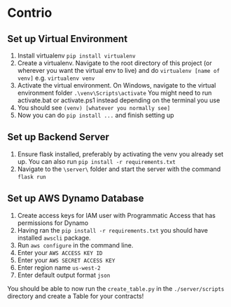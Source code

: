 # Contrio

## Set up Virtual Environment
1. Install virtualenv
```pip install virtualenv```
1. Create a virtualenv. Navigate to the root directory of this project (or wherever you want the virtual env to live) and do
```virtualenv [name of venv]```
e.g.
```virtualenv venv```
1. Activate the virtual environment. On Windows, navigate to the virtual environment folder
```.\venv\Scripts\activate```
You might need to run activate.bat or activate.ps1 instead depending on the terminal you use
1. You should see `(venv) [whatever you normally see]`
1. Now you can do `pip install ...` and finish setting up

## **Set up Backend Server**
1. Ensure flask installed, preferably by activating the venv you already set up. You can also run
```pip install -r requirements.txt```
1. Navigate to the `\server\` folder and start the server with the command
```flask run```

## **Set up AWS Dynamo Database**
1. Create access keys for IAM user with Programmatic Access that has permissions for Dynamo
1. Having ran the `pip install -r requirements.txt` you should have installed `awscli` package.
1. Run `aws configure` in the command line.
1. Enter your `AWS ACCESS KEY ID`
1. Enter your `AWS SECRET ACCESS KEY`
1. Enter region name `us-west-2`
1. Enter default output format `json`

You should be able to now run the `create_table.py` in the `./server/scripts` directory and create a Table for your contracts!